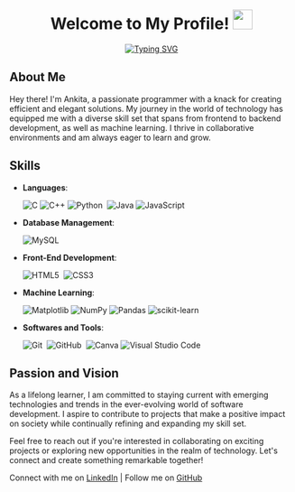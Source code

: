 <h1 align="center"><b>Welcome to My Profile! </b><img src="https://media.giphy.com/media/hvRJCLFzcasrR4ia7z/giphy.gif" width="35"></h1>

<p align="center">
<a href="https://git.io/typing-svg"><img src="https://readme-typing-svg.herokuapp.com?font=Comic+Sans+MS&pause=1000&color=8F4DF7&center=true&width=435&lines=Ankita+Barbora+%E2%9C%A8;Enthusiastic+Learner;Aspiring+Developer" alt="Typing SVG" /></a>
</p>

## About Me
Hey there! I'm Ankita, a passionate programmer with a knack for creating efficient and elegant solutions. My journey in the world of technology has equipped me with a diverse skill set that spans from frontend to backend development, as well as machine learning. I thrive in collaborative environments and am always eager to learn and grow.


## Skills
<p align="center">

- **Languages**:
  
    ![C](https://img.shields.io/badge/c-%2300599C.svg?style=for-the-badge&logo=c&logoColor=white)
    ![C++](https://img.shields.io/badge/c++-%2300599C.svg?style=for-the-badge&logo=c%2B%2B&logoColor=white)
    ![Python](https://img.shields.io/badge/Python%20-%2314354C.svg?style=for-the-badge&logo=python&logoColor=white)&nbsp;
    ![Java](https://img.shields.io/badge/java-%23ED8B00.svg?style=for-the-badge&logo=openjdk&logoColor=white)
    ![JavaScript](https://img.shields.io/badge/JavaScript%20-%23F7DF1E.svg?style=for-the-badge&logo=javascript&logoColor=black)&nbsp;


- **Database Management**:

    ![MySQL](https://img.shields.io/badge/mysql-%2300f.svg?style=for-the-badge&logo=mysql&logoColor=white)


- **Front-End Development**:

   ![HTML5](https://img.shields.io/badge/HTML5%20-%23E34F26.svg?style=for-the-badge&logo=html5&logoColor=white)&nbsp;
   ![CSS3](https://img.shields.io/badge/CSS%20-%231572B6.svg?style=for-the-badge&logo=css3&logoColor=white)&nbsp;

- **Machine Learning**:
  
   ![Matplotlib](https://img.shields.io/badge/Matplotlib-%23ffffff.svg?style=for-the-badge&logo=Matplotlib&logoColor=black)
   ![NumPy](https://img.shields.io/badge/numpy-%23013243.svg?style=for-the-badge&logo=numpy&logoColor=white)
   ![Pandas](https://img.shields.io/badge/pandas-%23150458.svg?style=for-the-badge&logo=pandas&logoColor=white)
   ![scikit-learn](https://img.shields.io/badge/scikit--learn-%23F7931E.svg?style=for-the-badge&logo=scikit-learn&logoColor=white)

- **Softwares and Tools**:

    ![Git](https://img.shields.io/badge/git-%23F05033.svg?style=for-the-badge&logo=git&logoColor=white)&nbsp;
    ![GitHub](https://img.shields.io/badge/github-%23121011.svg?style=for-the-badge&logo=github&logoColor=white)&nbsp;
    ![Canva](https://img.shields.io/badge/Canva-%2300C4CC.svg?style=for-the-badge&logo=Canva&logoColor=white)
    ![Visual Studio Code](https://img.shields.io/badge/VS%20Code-0078d7.svg?style=for-the-badge&logo=visual-studio-code&logoColor=white)&nbsp;


## Passion and Vision
As a lifelong learner, I am committed to staying current with emerging technologies and trends in the ever-evolving world of software development. I aspire to contribute to projects that make a positive impact on society while continually refining and expanding my skill set.

Feel free to reach out if you're interested in collaborating on exciting projects or exploring new opportunities in the realm of technology. Let's connect and create something remarkable together!

Connect with me on [LinkedIn](https://www.linkedin.com/in/ankita-barbora-03b283234/) | Follow me on [GitHub](https://github.com/AnkitaBarbora)
